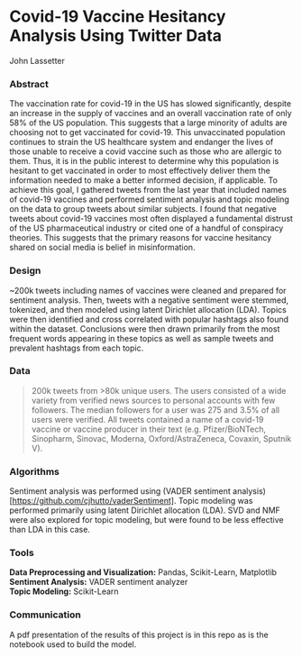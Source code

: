 # Covid-19 Vaccine Hesitancy Analysis Using Twitter Data
John Lassetter

### Abstract
The vaccination rate for covid-19 in the US has slowed significantly, despite an increase in the supply of vaccines and an overall vaccination rate of only 58% of the US population. This suggests that a large minority of adults are choosing not to get vaccinated for covid-19. This unvaccinated population continues to strain the US healthcare system and endanger the lives of those unable to receive a covid vaccine such as those who are allergic to them. Thus, it is in the public interest to determine why this population is hesitant to get vaccinated in order to most effectively deliver them the information needed to make a better informed decision, if applicable. To achieve this goal, I gathered tweets from the last year that included names of covid-19 vaccines and performed sentiment analysis and topic modeling on the data to group tweets about similar subjects. I found that negative tweets about covid-19 vaccines most often displayed a fundamental distrust of the US pharmaceutical industry or cited one of a handful of conspiracy theories. This suggests that the primary reasons for vaccine hesitancy shared on social media is belief in misinformation.

### Design
~200k tweets including names of vaccines were cleaned and prepared for sentiment analysis. Then, tweets with a negative sentiment were stemmed, tokenized, and then modeled using latent Dirichlet allocation (LDA). Topics were then identified and cross correlated with popular hashtags also found within the dataset. Conclusions were then drawn primarily from the most frequent words appearing in these topics as well as sample tweets and prevalent hashtags from each topic.

### Data
>200k tweets from >80k unique users. The users consisted of a wide variety from verified news sources to personal accounts with few followers. The median followers for a user was 275 and 3.5% of all users were verified. All tweets contained a name of a covid-19 vaccine or vaccine producer in their text (e.g. Pfizer/BioNTech, Sinopharm, Sinovac, Moderna, Oxford/AstraZeneca, Covaxin, Sputnik V).

### Algorithms
Sentiment analysis was performed using (VADER sentiment analysis)[https://github.com/cjhutto/vaderSentiment]. Topic modeling was performed primarily using latent Dirichlet allocation (LDA). SVD and NMF were also explored for topic modeling, but were found to be less effective than LDA in this case.

### Tools
**Data Preprocessing and Visualization:**  Pandas, Scikit-Learn, Matplotlib </br>
**Sentiment Analysis:**  VADER sentiment analyzer </br>
**Topic Modeling:** Scikit-Learn


### Communication
A pdf presentation of the results of this project is in this repo as is the notebook used to build the model.
